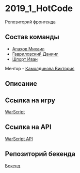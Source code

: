 # 2019_1_HotCode

Репозиторий фронтенда

## Состав команды

- [Апахов Михаил](https://github.com/Apakhov)
- [Гавриловский Даниил](https://github.com/GDVFox)
- [Шпорт Иван](https://github.com/IvanShport)

Ментор - [Камолдинова Виктория](https://github.com/VictoriaOtm)

## Описание

## Ссылка на игру

[WarScript](https://warscript.now.sh)

## Ссылка на API

[WarScript API](https://warscript.tech)

## Репозиторий бекенда
 
[Бекенд](https://github.com/go-park-mail-ru/2019_1_HotCode)
